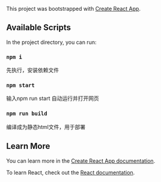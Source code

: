This project was bootstrapped with [Create React App](https://github.com/facebook/create-react-app).

## Available Scripts

In the project directory, you can run:

### `npm i`

先执行，安装依赖文件

### `npm start`

输入npm run start 自动运行并打开网页

### `npm run build`

编译成为静态html文件，用于部署


## Learn More

You can learn more in the [Create React App documentation](https://facebook.github.io/create-react-app/docs/getting-started).

To learn React, check out the [React documentation](https://reactjs.org/).

